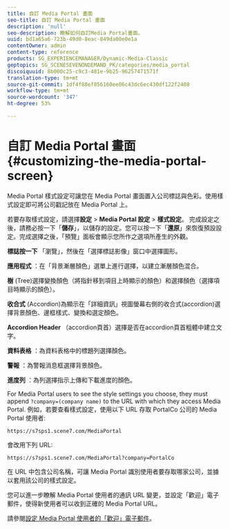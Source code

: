 ```yaml
---
title: 自訂 Media Portal 畫面
seo-title: 自訂 Media Portal 畫面
description: 'null'
seo-description: 瞭解如何自訂Media Portal畫面。
uuid: bd1a65a6-723b-49d0-8eac-849da00e0e1a
contentOwner: admin
content-type: reference
products: SG_EXPERIENCEMANAGER/Dynamic-Media-Classic
geptopics: SG_SCENESEVENONDEMAND_PK/categories/media_portal
discoiquuid: 8b000c25-c9c3-481e-9b25-96257471571f
translation-type: tm+mt
source-git-commit: 1df4f88ef856160ee06c43dc6ec430df122f2408
workflow-type: tm+mt
source-wordcount: '347'
ht-degree: 53%

---
```



# 自訂 Media Portal 畫面{#customizing-the-media-portal-screen}

Media Portal 樣式設定可讓您在 Media Portal 畫面置入公司標誌與色彩。使用樣式設定即可將公司戳記放在 Media Portal 上。

若要存取樣式設定，請選擇&#x200B;**設定** > **Media Portal 設定** > **樣式設定**。 完成設定之後，請務必按一下「**儲存**」，以儲存的設定。您可以按一下「**還原**」來恢復預設設定。完成選擇之後，「預覽」面板會顯示您所作之選項所產生的外觀。

**標誌按一下** 「瀏覽」，然後在「選擇標誌影像」窗口中選擇圖形。

**應用程式** ：在「背景漸層顏色」選單上進行選擇，以建立漸層顏色混合。

**樹** (Tree)選擇變換顏色（將指針移到項目上時顯示的顏色）和選擇顏色（選擇項目時顯示的顏色）。

**收合式** (Accordion)為顯示在「詳細資訊」視圖螢幕右側的收合式(accordion)選擇背景顏色、邊框樣式、變換和選定顏色。

**Accordion Header** （accordion頁首）選擇是否在accordion頁首粗體中建立文字。

**資料表格** ：為資料表格中的標題列選擇顏色。

**警報** ：為警報消息框選擇背景顏色。

**進度列** ：為列選擇指示上傳和下載進度的顏色。

For Media Portal users to see the style settings you choose, they must append `?company=(company name)` to the URL with which they access Media Portal. 例如，若要查看樣式設定，使用以下 URL 存取 PortalCo 公司的 Media Portal 使用者:

`https://s7sps1.scene7.com/MediaPortal`

會改用下列 URL:

`https://s7sps1.scene7.com/MediaPortal?company=PortalCo`

在 URL 中包含公司名稱，可讓 Media Portal 識別使用者要存取哪家公司，並據以套用該公司的樣式設定。

您可以進一步瞭解 Media Portal 使用者的通訊 URL 變更，並設定「歡迎」電子郵件，使得新使用者可以收到正確的 Media Portal URL。

請參閱[設定 Media Portal 使用者的「歡迎」電子郵件](adding-media-portal-users.md#setting_up_the_welcome_e_mail_message_for_media_portal_users)。
